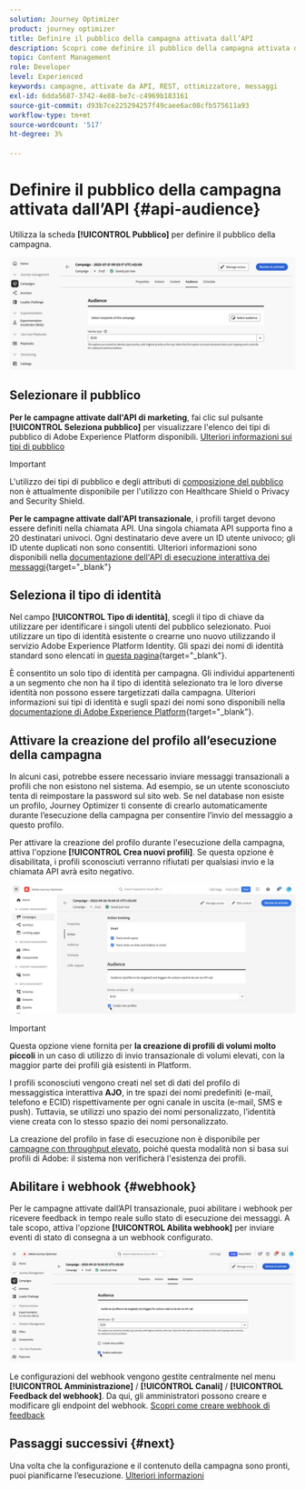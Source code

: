 ```yaml
---
solution: Journey Optimizer
product: journey optimizer
title: Definire il pubblico della campagna attivata dall’API
description: Scopri come definire il pubblico della campagna attivata da API.
topic: Content Management
role: Developer
level: Experienced
keywords: campagne, attivate da API, REST, ottimizzatore, messaggi
exl-id: 6dda5687-3742-4e88-be7c-c4969b183161
source-git-commit: d93b7ce225294257f49caee6ac08cfb575611a93
workflow-type: tm+mt
source-wordcount: '517'
ht-degree: 3%

---
```


# Definire il pubblico della campagna attivata dall’API {#api-audience}

Utilizza la scheda **[!UICONTROL Pubblico]** per definire il pubblico della campagna.

![](assets/campaign-audience.png)

## Selezionare il pubblico

**Per le campagne attivate dall&#39;API di marketing**, fai clic sul pulsante **[!UICONTROL Seleziona pubblico]** per visualizzare l&#39;elenco dei tipi di pubblico di Adobe Experience Platform disponibili. [Ulteriori informazioni sui tipi di pubblico](../audience/about-audiences.md)

>[!IMPORTANT]
>
>L&#39;utilizzo dei tipi di pubblico e degli attributi di [composizione del pubblico](../audience/get-started-audience-orchestration.md) non è attualmente disponibile per l&#39;utilizzo con Healthcare Shield o Privacy and Security Shield.

**Per le campagne attivate dall&#39;API transazionale**, i profili target devono essere definiti nella chiamata API. Una singola chiamata API supporta fino a 20 destinatari univoci. Ogni destinatario deve avere un ID utente univoco; gli ID utente duplicati non sono consentiti. Ulteriori informazioni sono disponibili nella [documentazione dell&#39;API di esecuzione interattiva dei messaggi](https://developer.adobe.com/journey-optimizer-apis/references/messaging/#tag/execution/operation/postIMUnitaryMessageExecution){target="_blank"}

## Seleziona il tipo di identità

Nel campo **[!UICONTROL Tipo di identità]**, scegli il tipo di chiave da utilizzare per identificare i singoli utenti del pubblico selezionato. Puoi utilizzare un tipo di identità esistente o crearne uno nuovo utilizzando il servizio Adobe Experience Platform Identity. Gli spazi dei nomi di identità standard sono elencati in [questa pagina](https://experienceleague.adobe.com/en/docs/experience-platform/identity/features/namespaces#standard){target="_blank"}.

È consentito un solo tipo di identità per campagna. Gli individui appartenenti a un segmento che non ha il tipo di identità selezionato tra le loro diverse identità non possono essere targetizzati dalla campagna. Ulteriori informazioni sui tipi di identità e sugli spazi dei nomi sono disponibili nella [documentazione di Adobe Experience Platform](https://experienceleague.adobe.com/docs/experience-platform/identity/home.html?lang=it){target="_blank"}.

## Attivare la creazione del profilo all’esecuzione della campagna

In alcuni casi, potrebbe essere necessario inviare messaggi transazionali a profili che non esistono nel sistema. Ad esempio, se un utente sconosciuto tenta di reimpostare la password sul sito web. Se nel database non esiste un profilo, Journey Optimizer ti consente di crearlo automaticamente durante l’esecuzione della campagna per consentire l’invio del messaggio a questo profilo.

Per attivare la creazione del profilo durante l&#39;esecuzione della campagna, attiva l&#39;opzione **[!UICONTROL Crea nuovi profili]**. Se questa opzione è disabilitata, i profili sconosciuti verranno rifiutati per qualsiasi invio e la chiamata API avrà esito negativo.

![](assets/api-triggered-create-profile.png)

>[!IMPORTANT]
>
>Questa opzione viene fornita per **la creazione di profili di volumi molto piccoli** in un caso di utilizzo di invio transazionale di volumi elevati, con la maggior parte dei profili già esistenti in Platform.
>
>I profili sconosciuti vengono creati nel set di dati del profilo di messaggistica interattiva **AJO**, in tre spazi dei nomi predefiniti (e-mail, telefono e ECID) rispettivamente per ogni canale in uscita (e-mail, SMS e push). Tuttavia, se utilizzi uno spazio dei nomi personalizzato, l’identità viene creata con lo stesso spazio dei nomi personalizzato.
>
>La creazione del profilo in fase di esecuzione non è disponibile per [campagne con throughput elevato](../campaigns/api-triggered-high-throughput.md), poiché questa modalità non si basa sui profili di Adobe: il sistema non verificherà l&#39;esistenza dei profili.

## Abilitare i webhook {#webhook}

Per le campagne attivate dall’API transazionale, puoi abilitare i webhook per ricevere feedback in tempo reale sullo stato di esecuzione dei messaggi. A tale scopo, attiva l&#39;opzione **[!UICONTROL Abilita webhook]** per inviare eventi di stato di consegna a un webhook configurato.

![](assets/api-triggered-webhook.png)

Le configurazioni del webhook vengono gestite centralmente nel menu **[!UICONTROL Amministrazione]** / **[!UICONTROL Canali]** / **[!UICONTROL Feedback del webhook]**. Da qui, gli amministratori possono creare e modificare gli endpoint del webhook. [Scopri come creare webhook di feedback](../configuration/feedback-webhooks.md)

## Passaggi successivi {#next}

Una volta che la configurazione e il contenuto della campagna sono pronti, puoi pianificarne l’esecuzione. [Ulteriori informazioni](api-triggered-campaign-schedule.md)
